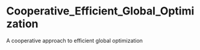 # Cooperative_Efficient_Global_Optimization
 A cooperative approach to efficient global optimization
